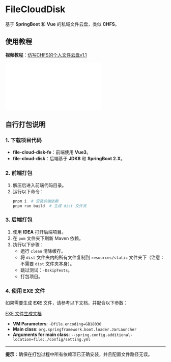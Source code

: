 # FileCloudDisk

基于 **SpringBoot** 和 **Vue** 的私域文件云盘，类似 **CHFS**。

## 使用教程

**视频教程**：[仿写CHFS的个人文件云盘v1.1](https://www.bilibili.com/video/BV1yLCbYqEZU/?share_source=copy_web&vd_source=de558515d68c4ec5833433070f1efa89)

<iframe src="//player.bilibili.com/player.html?isOutside=true&aid=113729425380768&bvid=BV1yLCbYqEZU&cid=27574141901&p=1" scrolling="no" border="0" frameborder="no" framespacing="0" allowfullscreen="true"></iframe>

## 自行打包说明

### 1. 下载项目代码

- **file-cloud-disk-fe**：前端使用 **Vue3**。
- **file-cloud-disk**：后端基于 **JDK8** 和 **SpringBoot 2.X**。

### 2. 前端打包

1. 解压后进入前端代码目录。
2. 运行以下命令：
   ```bash
   pnpm i  # 安装前端依赖
   pnpm run build  # 生成 dist 文件夹
   ```

### 3. 后端打包

1. 使用 **IDEA** 打开后端项目。
2. 在 `pom` 文件夹下刷新 Maven 依赖。
3. 执行以下步骤：
   - 运行 `clean` 清除缓存。
   - 将 `dist` 文件夹内的所有文件复制到 `resources/static` 文件夹下（注意：不需要 `dist` 文件夹本身）。
   - 跳过测试：`-DskipTests`。
   - 打包项目。

### 4. 使用 EXE 文件

如果需要生成 **EXE** 文件，请参考以下文档，并配合以下参数：

[EXE 文件生成文档](https://kvgwsif8t4g.feishu.cn/docx/KNmrd9ux8o7pU2xxBSPczZnonrc?from=from_copylink)

- **VM Parameters**: `-Dfile.encoding=GB18030`
- **Main class**: `org.springframework.boot.loader.JarLauncher`
- **Arguments for main class**: `--spring.config.additional-location=file:./config/setting.yml`

---

**提示**：确保在打包过程中所有依赖项已正确安装，并且配置文件路径无误。
